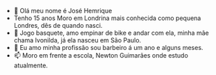 - 👋  Olá meu nome é José Hemrique
-  Tenho 15 anos 
Moro em Londrina mais conhecida como pequena Londres, dês de quando nasci.
- 🌱 Jogo basquete, amo empinar de bike e andar com ela, minha mãe chama Ivonilda, já ela nasceu em São Paulo.
- 💞️ Eu amo minha profissão sou barbeiro á um ano e alguns meses.
- 📫 Moro em frente a escola, Newton Guimarães onde estudo atualmente.

<!---
zejh07/zejh07 is a ✨ special ✨ repository because its `README.md` (this file) appears on your GitHub profile.
You can click the Preview link to take a look at your changes.
--->
